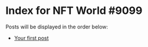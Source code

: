 # Index for NFT World #9099
Posts will be displayed in the order below:

- [Your first post](./001-first.md)

